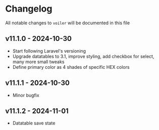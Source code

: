 # Changelog

All notable changes to `voiler` will be documented in this file

## v11.1.0 - 2024-10-30

- Start following Laravel's versioning
- Upgrade datatables to 3.1, improve styling, add checkbox for select, many more small tweaks
- Define primary color as 4 shades of specific HEX colors

## v11.1.1 - 2024-10-30

- Minor bugfix

## v11.1.2 - 2024-11-01

- Datatable save state

